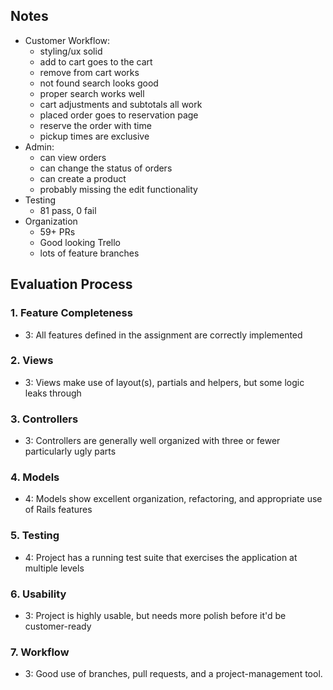 ## Notes

* Customer Workflow:
  * styling/ux solid
  * add to cart goes to the cart
  * remove from cart works
  * not found search looks good
  * proper search works well
  * cart adjustments and subtotals all work
  * placed order goes to reservation page
  * reserve the order with time
  * pickup times are exclusive
* Admin:
  * can view orders
  * can change the status of orders
  * can create a product
  * probably missing the edit functionality
* Testing
  * 81 pass, 0 fail
* Organization
  * 59+ PRs
  * Good looking Trello
  * lots of feature branches

## Evaluation Process

### 1. Feature Completeness

* 3: All features defined in the assignment are correctly implemented

### 2. Views

* 3: Views make use of layout(s), partials and helpers, but some logic leaks through

### 3. Controllers

* 3: Controllers are generally well organized with three or fewer particularly ugly parts

### 4. Models

* 4: Models show excellent organization, refactoring, and appropriate use of Rails features

### 5. Testing

* 4: Project has a running test suite that exercises the application at multiple levels

### 6. Usability

* 3: Project is highly usable, but needs more polish before it'd be customer-ready

### 7. Workflow

* 3: Good use of branches, pull requests, and a project-management tool.
